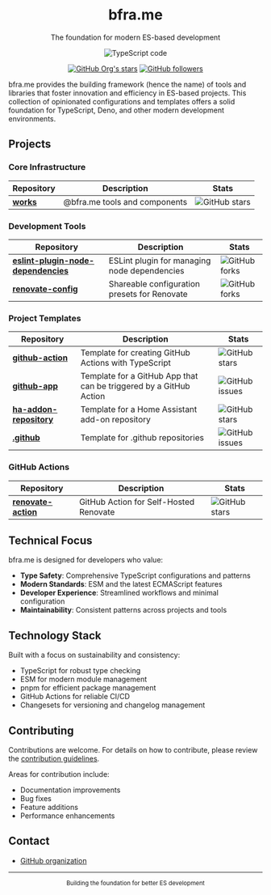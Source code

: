 <div align="center">
  <h1>bfra.me</h1>
  <p>The foundation for modern ES-based development</p>

![TypeScript code](https://images.unsplash.com/photo-1619410283995-43d9134e7656?fm=jpg&q=60&w=3000&ixlib=rb-4.0.3&ixid=M3wxMjA3fDB8MHxwaG90by1wYWdlfHx8fGVufDB8fHx8fA%3D%3D?ixlib=rb-1.2.1&auto=format&fit=crop&w=1280&h=640&q=80)

  <!-- Photo by Juanjo Jaramillo on Unsplash -->

[![GitHub Org's stars](https://img.shields.io/github/stars/bfra-me?style=for-the-badge)](https://github.com/bfra-me) [![GitHub followers](https://img.shields.io/github/followers/bfra-me?style=for-the-badge)](https://github.com/bfra-me)

</div>

bfra.me provides the building framework (hence the name) of tools and libraries that foster innovation and efficiency in ES-based projects. This collection of opinionated configurations and templates offers a solid foundation for TypeScript, Deno, and other modern development environments.

## Projects

### Core Infrastructure

| Repository | Description | Stats |
| --- | --- | --- |
| [**works**](https://github.com/bfra-me/works) | @bfra.me tools and components | ![GitHub stars](https://img.shields.io/github/stars/bfra-me/works?style=for-the-badge) |

### Development Tools

| Repository | Description | Stats |
| --- | --- | --- |
| [**eslint-plugin-node-dependencies**](https://github.com/bfra-me/eslint-plugin-node-dependencies) | ESLint plugin for managing node dependencies | ![GitHub forks](https://img.shields.io/github/forks/bfra-me/eslint-plugin-node-dependencies?style=for-the-badge) |
| [**renovate-config**](https://github.com/bfra-me/renovate-config) | Shareable configuration presets for Renovate | ![GitHub forks](https://img.shields.io/github/forks/bfra-me/renovate-config?style=for-the-badge) |

### Project Templates

| Repository | Description | Stats |
| --- | --- | --- |
| [**github-action**](https://github.com/bfra-me/github-action) | Template for creating GitHub Actions with TypeScript | ![GitHub stars](https://img.shields.io/github/stars/bfra-me/github-action?style=for-the-badge) |
| [**github-app**](https://github.com/bfra-me/github-app) | Template for a GitHub App that can be triggered by a GitHub Action | ![GitHub issues](https://img.shields.io/github/issues/bfra-me/github-app?style=for-the-badge) |
| [**ha-addon-repository**](https://github.com/bfra-me/ha-addon-repository) | Template for a Home Assistant add-on repository | ![GitHub stars](https://img.shields.io/github/stars/bfra-me/ha-addon-repository?style=for-the-badge) |
| [**.github**](https://github.com/bfra-me/.github) | Template for .github repositories | ![GitHub issues](https://img.shields.io/github/issues/bfra-me/.github?style=for-the-badge) |

### GitHub Actions

| Repository | Description | Stats |
| --- | --- | --- |
| [**renovate-action**](https://github.com/bfra-me/renovate-action) | GitHub Action for Self-Hosted Renovate | ![GitHub stars](https://img.shields.io/github/stars/bfra-me/renovate-action?style=for-the-badge) |

## Technical Focus

bfra.me is designed for developers who value:

- **Type Safety**: Comprehensive TypeScript configurations and patterns
- **Modern Standards**: ESM and the latest ECMAScript features
- **Developer Experience**: Streamlined workflows and minimal configuration
- **Maintainability**: Consistent patterns across projects and tools

## Technology Stack

Built with a focus on sustainability and consistency:

- TypeScript for robust type checking
- ESM for modern module management
- pnpm for efficient package management
- GitHub Actions for reliable CI/CD
- Changesets for versioning and changelog management

## Contributing

Contributions are welcome. For details on how to contribute, please review the [contribution guidelines](https://github.com/bfra-me/.github/blob/main/CONTRIBUTING.md).

Areas for contribution include:

- Documentation improvements
- Bug fixes
- Feature additions
- Performance enhancements

## Contact

- [GitHub organization](https://github.com/bfra-me)

---

<div align="center">
  <sub>Building the foundation for better ES development</sub>
</div>
